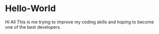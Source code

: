 # Hello-World
Hi All
This is me trying to improve my coding skills and hoping to become one of the best developers.
